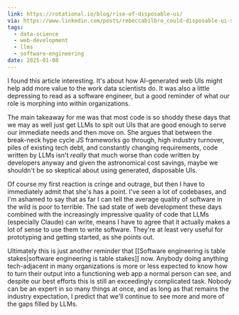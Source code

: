 ```yaml
---
link: https://rotational.io/blog/rise-of-disposable-ui/
via: https://www.linkedin.com/posts/rebeccabilbro_could-disposable-ui-solve-data-sciences-activity-7282853294379524096-BBOA
tags:
  - data-science
  - web-development
  - llms
  - software-engineering
date: 2025-01-08
---
```

I found this article interesting. It's about how AI-generated web UIs might help add more value to the work data scientists do. It was also a little depressing to read as a software engineer, but a good reminder of what our role is morphing into within organizations.

The main takeaway for me was that most code is so shoddy these days that we may as well just get LLMs to spit out UIs that are good enough to serve our immediate needs and then move on. She argues that between the break-neck hype cycle JS frameworks go through, high industry turnover, piles of existing tech debt, and constantly changing requirements, code written by LLMs isn't _really_ that much worse than code written by developers anyway and given the astronomical cost savings, maybe we shouldn't be so skeptical about using generated, disposable UIs.

Of course my first reaction is cringe and outrage, but then I have to immediately admit that she's has a point. I've seen a lot of codebases, and I'm ashamed to say that as far I can tell the average quality of software in the wild is poor to terrible. The sad state of web development these days combined with the increasingly impressive quality of code that LLMs (especially Claude) can write, means I have to agree that it actually makes a lot of sense to use them to write software. They're at least very useful for prototyping and getting started, as she points out. 

Ultimately this is just another reminder that [[Software engineering is table stakes|software engineering is table stakes]] now. Anybody doing anything tech-adjacent in many organizations is more or less expected to know how to turn their output into a functioning web app a normal person can see, and despite our best efforts this is still an exceedingly complicated task. Nobody can be an expert in so many things at once, and as long as that remains the industry expectation, I predict that we'll continue to see more and more of the gaps filled by LLMs.